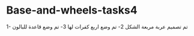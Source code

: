 # Base-and-wheels-tasks4
1- تم تصميم عربة مربعة الشكل 
2- تم وضع اربع كفرات لها
3- تم وضع قاعدة للبالون
